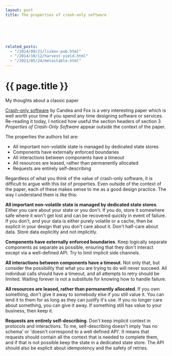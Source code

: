 ```yaml
---
layout: post
title: The properties of crash-only software






related_posts:
  - "/2014/09/21/liskov-pub.html"
  - "/2014/10/12/harvest-yield.html"
  - "/2021/05/24/metastable.html"
---
```

{{ page.title }}
================

<p class="meta">My thoughts about a classic paper</p>

[Crash-only software](http://www.usenix.org/events/hotos03/tech/full_papers/candea/candea.pdf) by Candea and Fox is a very interesting paper which is well worth your time if you spend any time designing software or services. Re-reading it today, I noticed how useful the section headers of section 3 *Properties of Crash-Only Software* appear outside the context of the paper.

The properties the authors list are:

 - All important non-volatile state is managed by dedicated state stores
 - Components have externally enforced boundaries
 - All interactions between components have a timeout
 - All resources are leased, rather than permanently allocated
 - Requests are entirely self-describing

Regardless of what you think of the value of crash-only software, it is difficult to argue with this list of properties. Even outside of the context of the paper, each of these makes sense to me as a good design practice. The way I understand them is like this:

**All important non-volatile state is managed by dedicated state stores**. Either you care about your state or you don't. If you do, store it somewhere safe where it won't get lost and can be recovered quickly in event of failure. If you don't, and your data is either purely volatile or a cache, then be explicit in your design that you don't care about it. Don't half-care about data. Store data explicitly and not implicitly.

**Components have externally enforced boundaries**. Keep logically separate components as separate as possible, ensuring that they don't interact except via a well-defined API. Try to limit implicit side channels.

**All interactions between components have a timeout**. Not only that, but consider the possibility that what you are trying to do will never succeed. All individual calls should have a timeout, and all attempts to retry should be limited. Waiting forever is not a substitute for knowing how to handle failure.

**All resources are leased, rather than permanently allocated**. If you own something, don't give it away to somebody else if you still value it. You can lend it to them for as long as they can justify it's use. If you no longer care about something, you can give it away. If something still has value to your business, then keep it.

**Requests are entirely self-describing**. Don't keep implicit context in protocols and interactions. To me, self-describing doesn't imply 'has no schema' or 'doesn't correspond to a well defined API'. It means that requests should contain all the context that is needed to complete them, and if that is not possible keep the state in a dedicated state store. The API should also be explicit about idempotency and the safety of retries.